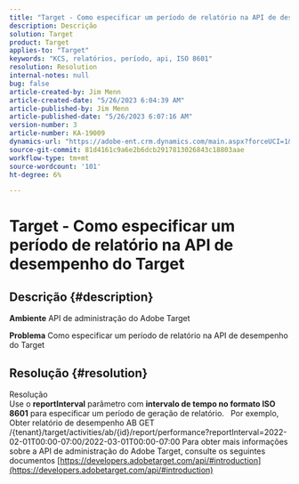 ```yaml
---
title: "Target - Como especificar um período de relatório na API de desempenho do Target"
description: Descrição
solution: Target
product: Target
applies-to: "Target"
keywords: "KCS, relatórios, período, api, ISO 8601"
resolution: Resolution
internal-notes: null
bug: false
article-created-by: Jim Menn
article-created-date: "5/26/2023 6:04:39 AM"
article-published-by: Jim Menn
article-published-date: "5/26/2023 6:07:16 AM"
version-number: 3
article-number: KA-19009
dynamics-url: "https://adobe-ent.crm.dynamics.com/main.aspx?forceUCI=1&pagetype=entityrecord&etn=knowledgearticle&id=89dce930-8bfb-ed11-8849-6045bd006295"
source-git-commit: 81d4161c9a6e2b6dcb2917813026843c18803aae
workflow-type: tm+mt
source-wordcount: '101'
ht-degree: 6%

---
```


# Target - Como especificar um período de relatório na API de desempenho do Target

## Descrição {#description}


<b>Ambiente</b>
API de administração do Adobe Target

<b>Problema</b>
Como especificar um período de relatório na API de desempenho do Target


## Resolução {#resolution}

Resolução<br>
Use o <b>reportInterval</b> parâmetro com <b>intervalo de tempo no formato ISO 8601</b> para especificar um período de geração de relatório.
 
Por exemplo, Obter relatório de desempenho AB GET /{tenant}/target/activities/ab/{id}/report/performance?reportInterval=2022-02-01T00:00-07:00/2022-03-01T00:00-07:00 Para obter mais informações sobre a API de administração do Adobe Target, consulte os seguintes documentos
[https://developers.adobetarget.com/api/#introduction](https://developers.adobetarget.com/api/#introduction)
